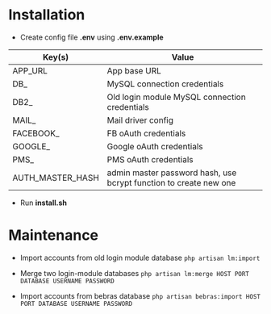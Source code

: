 # Installation

- Create config file **.env** using **.env.example**

| Key(s) | Value |
| --- | --- |
| APP_URL | App base URL |
| DB_ | MySQL connection credentials |
| DB2_ | Old login module MySQL connection credentials |
| MAIL_ | Mail driver config |
| FACEBOOK_ | FB oAuth credentials |
| GOOGLE_ | Google oAuth credentials |
| PMS_ | PMS oAuth credentials |
| AUTH_MASTER_HASH | admin master password hash, use bcrypt function to create new one |

- Run **install.sh**

# Maintenance

- Import accounts from old login module database
``` php artisan lm:import ```

- Merge two login-module databases
``` php artisan lm:merge HOST PORT DATABASE USERNAME PASSWORD ```

- Import accounts from bebras database
``` php artisan bebras:import HOST PORT DATABASE USERNAME PASSWORD ```